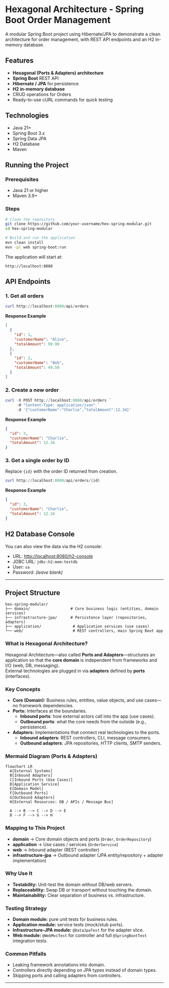 # Hexagonal Architecture - Spring Boot Order Management

A modular Spring Boot project using Hibernate/JPA to demonstrate a clean architecture for order management, with REST API endpoints and an H2 in-memory database.

## Features

- **Hexagonal (Ports & Adapters) architecture**
- **Spring Boot** REST API
- **Hibernate / JPA** for persistence
- **H2 in-memory database**
- CRUD operations for Orders
- Ready-to-use cURL commands for quick testing

## Technologies

- Java 21+
- Spring Boot 3.x
- Spring Data JPA
- H2 Database
- Maven

## Running the Project

### Prerequisites

- Java 21 or higher
- Maven 3.9+

### Steps

```bash
# Clone the repository
git clone https://github.com/your-username/hex-spring-modular.git
cd hex-spring-modular

# Build and run the application
mvn clean install
mvn -pl web spring-boot:run
```

The application will start at:  

```
http://localhost:8080
```

## API Endpoints

### 1. Get all orders

```powershell
curl http://localhost:8080/api/orders
```

**Response Example**

```json
[
  {
    "id": 1,
    "customerName": "Alice",
    "totalAmount": 99.99
  },
  {
    "id": 2,
    "customerName": "Bob",
    "totalAmount": 49.50
  }
]
```

### 2. Create a new order

```powershell
curl -X POST http://localhost:8080/api/orders `
     -H "Content-Type: application/json" `
     -d '{"customerName":"Charlie","totalAmount":12.34}'
```

**Response Example**

```json
{
  "id": 3,
  "customerName": "Charlie",
  "totalAmount": 12.34
}
```

### 3. Get a single order by ID

Replace `{id}` with the order ID returned from creation.

```powershell
curl http://localhost:8080/api/orders/{id}
```

**Response Example**

```json
{
  "id": 3,
  "customerName": "Charlie",
  "totalAmount": 12.34
}
```

## H2 Database Console

You can also view the data via the H2 console:

- URL: [http://localhost:8080/h2-console](http://localhost:8080/h2-console)
- JDBC URL: `jdbc:h2:mem:testdb`
- User: `sa`
- Password: *(leave blank)*

---

## Project Structure

```
hex-spring-modular/
├── domain/                  # Core business logic (entities, domain services)
├── infrastructure-jpa/      # Persistence layer (repositories, adapters)
├── application/              # Application services (use cases)
└── web/                      # REST controllers, main Spring Boot app
```

### What is Hexagonal Architecture?

Hexagonal Architecture—also called **Ports and Adapters**—structures an application so that the **core domain** is independent from frameworks and I/O (web, DB, messaging).  
External technologies are plugged in via **adapters** defined by **ports** (interfaces).

### Key Concepts

- **Core (Domain):** Business rules, entities, value objects, and use cases—no framework dependencies.  
- **Ports:** Interfaces at the boundaries.  
  - **Inbound ports**: how external actors call into the app (use cases).  
  - **Outbound ports**: what the core needs from the outside (e.g., persistence).  
- **Adapters:** Implementations that connect real technologies to the ports.  
  - **Inbound adapters**: REST controllers, CLI, message consumers.  
  - **Outbound adapters**: JPA repositories, HTTP clients, SMTP senders.

### Mermaid Diagram (Ports & Adapters)

```mermaid
flowchart LR
  A[External Systems]
  B[Inbound Adapters]
  C[Inbound Ports (Use Cases)]
  D[Application Service]
  E[Domain Model]
  F[Outbound Ports]
  G[Outbound Adapters]
  H[External Resources: DB / APIs / Message Bus]

  A --> B --> C --> D --> E
  D --> F --> G --> H

```

### Mapping to This Project

- **domain** → Core domain objects and ports (`Order`, `OrderRepository`)  
- **application** → Use cases / services (`OrderService`)  
- **web** → Inbound adapter (REST controller)  
- **infrastructure-jpa** → Outbound adapter (JPA entity/repository + adapter implementation)

### Why Use It

- **Testability:** Unit-test the domain without DB/web servers.  
- **Replaceability:** Swap DB or transport without touching the domain.  
- **Maintainability:** Clear separation of business vs. infrastructure.

### Testing Strategy

- **Domain module:** pure unit tests for business rules.  
- **Application module:** service tests (mock/stub ports).  
- **Infrastructure-JPA module:** `@DataJpaTest` for the adapter slice.  
- **Web module:** `@WebMvcTest` for controller and full `@SpringBootTest` integration tests.

### Common Pitfalls

- Leaking framework annotations into domain.  
- Controllers directly depending on JPA types instead of domain types.  
- Skipping ports and calling adapters from controllers.

---
